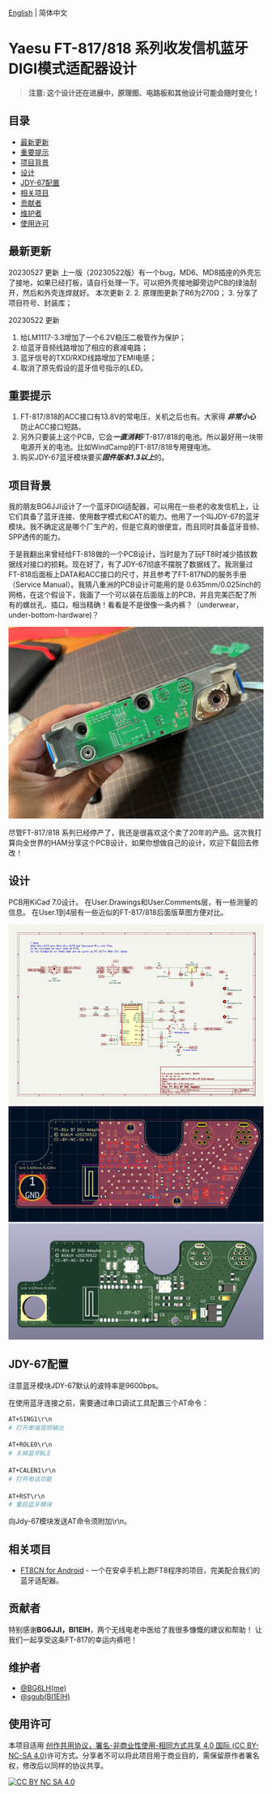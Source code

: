 [English](./README.md) | 简体中文

# Yaesu FT-817/818 系列收发信机蓝牙DIGI模式适配器设计



> **注意: 这个设计还在进展中，原理图、电路板和其他设计可能会随时变化！**

## 目录
- [最新更新](#最新更新)
- [重要提示](#重要提示)
- [项目背景](#项目背景)
- [设计](#设计)
- [JDY-67配置](#JDY-67配置)
- [相关项目](#相关项目)
- [贡献者](#贡献者)
- [维护者](#维护者)
- [使用许可](#使用许可)

## 最新更新
20230527 更新
上一版（20230522版）有一个bug，MD6、MD8插座的外壳忘了接地，如果已经打板，请自行处理一下。可以把外壳接地脚旁边PCB的绿油刮开，然后和外壳连焊就好。
本次更新
2. 2. 原理图更新了R6为270Ω；
3. 分享了项目符号、封装库；


20230522 更新
1. 给LM1117-3.3增加了一个6.2V稳压二极管作为保护；
2. 给蓝牙音频线路增加了相应的衰减电路；
3. 蓝牙信号的TXD/RXD线路增加了EMI电感；
4. 取消了原先假设的蓝牙信号指示的LED。

## 重要提示
1. FT-817/818的ACC接口有13.8V的常电压，关机之后也有。大家得 ***非常小心*** 防止ACC接口短路。
2. 另外只要装上这个PCB，它会***一直消耗***FT-817/818的电池。所以最好用一块带电源开关的电池。比如WindCamp的FT-817/818专用锂电池。
3. 购买JDY-67蓝牙模块要买***固件版本1.3以上***的。

## 项目背景
我的朋友BG6JJI设计了一个蓝牙DIGI适配器，可以用在一些老的收发信机上，让它们具备了蓝牙连接、使用数字模式和CAT的能力。他用了一个叫JDY-67的蓝牙模块。我不确定这是哪个厂生产的，但是它真的很便宜，而且同时具备蓝牙音频、SPP透传的能力。

于是我翻出来曾经给FT-818做的一个PCB设计，当时是为了玩FT8时减少插拔数据线对接口的损耗。现在好了，有了JDY-67彻底不摆脱了数据线了。我测量过FT-818后面板上DATA和ACC接口的尺寸，并且参考了FT-817ND的服务手册（Service Manual）。我猜八重洲的PCB设计可能用的是 0.635mm/0.025inch的网格，在这个假设下，我画了一个可以装在后面版上的PCB，并且完美匹配了所有的螺丝孔、插口，相当精确！看看是不是很像一条内裤？（underwear，under-bottom-hardware)？

![have a look](./pics/FT-81x-BT-DIGI-Adaptor-PIC.jpeg)

尽管FT-817/818 系列已经停产了，我还是很喜欢这个卖了20年的产品。这次我打算向全世界的HAM分享这个PCB设计，如果你想做自己的设计，欢迎下载回去修改！


## 设计
PCB用KiCad 7.0设计。
在User.Drawings和User.Comments层，有一些测量的信息。
在User.1到4层有一些近似的FT-817/818后面版草图方便对比。

![have a look](./pics/FT-81x-BT-DIGI-Adaptor-SCH.png)
![have a look](./pics/FT-81x-BT-DIGI-Adaptor-PCB.png)
![have a look](./pics/FT-81x-BT-DIGI-Adaptor-3D.png)

## JDY-67配置

注意蓝牙模块JDY-67默认的波特率是9600bps。

在使用蓝牙连接之前，需要通过串口调试工具配置三个AT命令：

```sh
AT+SING1\r\n
# 打开单端音频输出 

AT+ROLE0\r\n
# 关掉蓝牙BLE

AT+CALEN1\r\n
# 打开电话功能

AT+RST\r\n
# 重启蓝牙模块
```
向Jdy-67模块发送AT命令须附加\r\n。

## 相关项目
- [FT8CN for Android](https://github.com/N0BOY/FT8CN) - 一个在安卓手机上跑FT8程序的项目，完美配合我们的蓝牙适配器。


## 贡献者
特别感谢**BG6JJI，BI1EIH**，两个无线电老中医给了我很多慷慨的建议和帮助！
让我们一起享受这条FT-817的幸运内裤吧！


## 维护者
- [@BG6LH(me)](https://github.com/BG6LH)
- [@sgub(BI1EIH)](https://github.com/sgub)

## 使用许可

本项目适用
[创作共用协议，署名-非商业性使用-相同方式共享 4.0 国际 (CC BY-NC-SA 4.0)][cc-by-nc-sa]许可方式。分享者不可以将此项目用于商业目的，需保留原作者署名权，修改后以同样的协议共享。

[![CC BY NC SA 4.0][cc-by-nc-sa-image]][cc-by-nc-sa]

[cc-by-nc-sa]: https://creativecommons.org/licenses/by-nc-sa/4.0/deed.zh
[cc-by-nc-sa-image]: https://i.creativecommons.org/l/by-nc-sa/4.0/88x31.png
